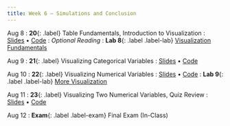 ```yaml
---
title: Week 6 — Simulations and Conclusion
---
```


Aug 8
: **20**{: .label} Table Fundamentals, Introduction to Visualization
  : [Slides](#) &#8226; [Code](#)
: *Optional Reading*
: **Lab 8**{: .label .label-lab} [Visualization Fundamentals](#)

Aug 9
: **21**{: .label} Visualizing Categorical Variables
  : [Slides](#) &#8226; [Code](#)

Aug 10
: **22**{: .label} Visualizing Numerical Variables
  : [Slides](#) &#8226; [Code](#)
: **Lab 9**{: .label .label-lab} [More Visualization](#)

Aug 11
: **23**{: .label} Visualizing Two Numerical Variables, Quiz Review
  : [Slides](#) &#8226; [Code](#)

Aug 12
: **Exam**{: .label .label-exam} Final Exam (In-Class)
